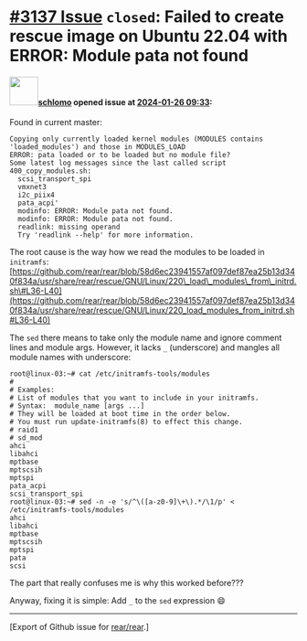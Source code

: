 [\#3137 Issue](https://github.com/rear/rear/issues/3137) `closed`: Failed to create rescue image on Ubuntu 22.04 with ERROR: Module pata not found
==================================================================================================================================================

#### <img src="https://avatars.githubusercontent.com/u/101384?v=4" width="50">[schlomo](https://github.com/schlomo) opened issue at [2024-01-26 09:33](https://github.com/rear/rear/issues/3137):

Found in current master:

    Copying only currently loaded kernel modules (MODULES contains 'loaded_modules') and those in MODULES_LOAD
    ERROR: pata loaded or to be loaded but no module file?
    Some latest log messages since the last called script 400_copy_modules.sh:
      scsi_transport_spi
      vmxnet3
      i2c_piix4
      pata_acpi'
      modinfo: ERROR: Module pata not found.
      modinfo: ERROR: Module pata not found.
      readlink: missing operand
      Try 'readlink --help' for more information.

The root cause is the way how we read the modules to be loaded in
`initramfs`:  
[https://github.com/rear/rear/blob/58d6ec23941557af097def87ea25b13d340f834a/usr/share/rear/rescue/GNU/Linux/220\_load\_modules\_from\_initrd.sh\#L36-L40](https://github.com/rear/rear/blob/58d6ec23941557af097def87ea25b13d340f834a/usr/share/rear/rescue/GNU/Linux/220_load_modules_from_initrd.sh#L36-L40)

The `sed` there means to take only the module name and ignore comment
lines and module args. However, it lacks `_` (underscore) and mangles
all module names with underscore:

    root@linux-03:~# cat /etc/initramfs-tools/modules
    #
    # Examples:
    # List of modules that you want to include in your initramfs.
    # Syntax:  module_name [args ...]
    # They will be loaded at boot time in the order below.
    # You must run update-initramfs(8) to effect this change.
    # raid1
    # sd_mod
    ahci
    libahci
    mptbase
    mptscsih
    mptspi
    pata_acpi
    scsi_transport_spi
    root@linux-03:~# sed -n -e 's/^\([a-z0-9]\+\).*/\1/p' < /etc/initramfs-tools/modules
    ahci
    libahci
    mptbase
    mptscsih
    mptspi
    pata
    scsi

The part that really confuses me is why this worked before???

Anyway, fixing it is simple: Add `_` to the `sed` expression 😄

------------------------------------------------------------------------

\[Export of Github issue for
[rear/rear](https://github.com/rear/rear).\]
